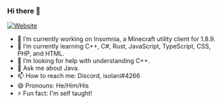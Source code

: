 ### Hi there 👋

[![Website](https://img.shields.io/website?label=lsolani.github.io&style=for-the-badge&url=https%3A%2F%2Flsolani.github.io)](https://lsolani.github.io)

- 🔭 I’m currently working on Insomnia, a Minecraft utility client for 1.8.9.
- 🌱 I’m currently learning C++, C#, Rust, JavaScript, TypeScript, CSS, PHP, and HTML.
- 🤔 I’m looking for help with understanding C++.
- 💬 Ask me about Java.
- 📫 How to reach me: Discord, isolani#4266
- 😄 Pronouns: He/Him/His
- ⚡ Fun fact: I'm self taught!
